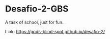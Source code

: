 # Desafio-2-GBS
A task of school, just for fun.

Link: https://gods-blind-spot.github.io/desafio-2/
